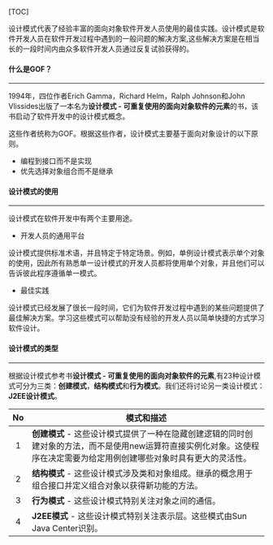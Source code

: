 [TOC]

设计模式代表了经验丰富的面向对象软件开发人员使用的最佳实践。设计模式是软件开发人员在软件开发过程中遇到的一般问题的解决方案,这些解决方案是在相当长的一段时间内由众多软件开发人员通过反复试验获得的。

#### 什么是GOF？

---

1994年，四位作者Erich Gamma，Richard Helm，Ralph Johnson和John Vlissides出版了一本名为**设计模式 - 可重复使用的面向对象软件的元素**的书，该书启动了软件开发中的设计模式概念。

这些作者统称为GOF。根据这些作者，设计模式主要基于面向对象设计的以下原则。

- 编程到接口而不是实现
- 优先选择对象组合而不是继承

#### 设计模式的使用

---

设计模式在软件开发中有两个主要用途。

- 开发人员的通用平台

设计模式提供标准术语，并且特定于特定场景。例如，单例设计模式表示单个对象的使用，因此所有熟悉单一设计模式的开发人员都将使用单个对象，并且他们可以告诉彼此程序遵循单一模式。

- 最佳实践

设计模式已经发展了很长一段时间，它们为软件开发过程中遇到的某些问题提供了最佳解决方案。学习这些模式可以帮助没有经验的开发人员以简单快捷的方式学习软件设计。

#### 设计模式的类型

---

根据设计模式参考书**设计模式 - 可重复使用的面向对象软件的元素**,有23种设计模式可分为三类：**创建模式**，**结构模式**和**行为模式**。我们还将讨论另一类设计模式：**J2EE设计模式**。

|No|模式和描述|
|:---:|---|
|1|**创建模式** - 这些设计模式提供了一种在隐藏创建逻辑的同时创建对象的方法，而不是使用new运算符直接实例化对象。这使程序在决定需要为给定用例创建哪些对象时具有更大的灵活性。|
|2|**结构模式** - 这些设计模式涉及类和对象组成。继承的概念用于组合接口并定义组合对象以获得新功能的方法。|
|3|**行为模式** - 这些设计模式特别关注对象之间的通信。|
|4|**J2EE模式** - 这些设计模式特别关注表示层。这些模式由Sun Java Center识别。|